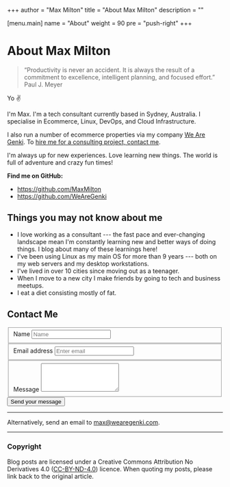 +++
author      = "Max Milton"
title       = "About Max Milton"
description = ""

[menu.main]
  name   = "About"
  weight = 90
  pre    = "push-right"
+++

# About Max Milton

<blockquote class="blockquote-plain bg-primary text-white">
  &ldquo;Productivity is never an accident. It is always the result of a commitment to excellence, intelligent planning, and focused effort.&rdquo;
  <footer class="blockquote-footer">Paul J. Meyer</footer>
</blockquote>

Yo ✌

I'm Max. I'm a tech consultant currently based in Sydney, Australia. I specialise in Ecommerce, Linux, DevOps, and Cloud Infrastructure.

I also run a number of ecommerce properties via my company <a href="https://wearegenki.com" target="_blank">We Are Genki</a>. To [hire me for a consulting project, contact me](#contact-me).

I'm always up for new experiences. Love learning new things. The world is full of adventure and crazy fun times!

**Find me on GitHub:**

* https://github.com/MaxMilton
* https://github.com/WeAreGenki

## Things you may not know about me

* I love working as a consultant --- the fast pace and ever-changing landscape mean I'm constantly learning new and better ways of doing things. I blog about many of these learnings here!
* I've been using Linux as my main OS for more than 9 years --- both on my web servers and my desktop workstations.
* I've lived in over 10 cities since moving out as a teenager.
* When I move to a new city I make friends by going to tech and business meetups.
* I eat a diet consisting mostly of fat.

## Contact Me

<div class="row">
  <form class="col-xs-12 col-md-9" action="https://docs.google.com/a/wearegenki.com/forms/d/1viSY2eAr1kZ9cIf7vTwQpWaB4Zoix7xPnsbhTUcZrTw/formResponse" method="POST" target="_self" target="_blank">
    <fieldset class="form-group">
    <label for="name">Name</label>
    <input type="text" class="form-control" id="name" name="entry.662797564" placeholder="Name">
    </fieldset>
    <fieldset class="form-group">
      <label for="email">Email address</label>
      <input type="email" class="form-control" id="email" name="entry.1672368430" placeholder="Enter email">
    </fieldset>
    <fieldset class="form-group">
      <label for="message">Message</label>
      <textarea class="form-control" id="message" name="entry.1191009931" rows="4"></textarea>
    </fieldset>
    <button type="submit" class="btn btn-primary">Send your message</button>
  </form>
</div>

-----

Alternatively, send an email to <a href="mailto:max@wearegenki.com">max@wearegenki.com</a>.

-----

### Copyright

Blog posts are licensed under a Creative Commons Attribution No Derivatives 4.0 ([CC-BY-ND-4.0](https://creativecommons.org/licenses/by-nd/4.0/)) licence. When quoting my posts, please link back to the original article.
